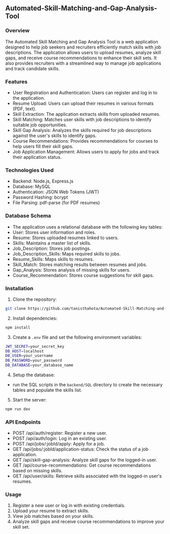 ## Automated-Skill-Matching-and-Gap-Analysis-Tool

### Overview
The Automated Skill Matching and Gap Analysis Tool is a web application designed to help job seekers and recruiters 
efficiently match skills with job descriptions. The application allows users to upload resumes, analyze skill gaps, 
and receive course recommendations to enhance their skill sets. It also provides recruiters with a streamlined way 
to manage job applications and track candidate skills.

### Features
- User Registration and Authentication: Users can register and log in to the application.
- Resume Upload: Users can upload their resumes in various formats (PDF, text).
- Skill Extraction: The application extracts skills from uploaded resumes.
- Skill Matching: Matches user skills with job descriptions to identify suitable job opportunities.
- Skill Gap Analysis: Analyzes the skills required for job descriptions against the user's skills to identify gaps.
- Course Recommendations: Provides recommendations for courses to help users fill their skill gaps.
- Job Application Management: Allows users to apply for jobs and track their application status.

### Technologies Used
- Backend: Node.js, Express.js
- Database: MySQL
- Authentication: JSON Web Tokens (JWT)
- Password Hashing: bcrypt
- File Parsing: pdf-parse (for PDF resumes)


### Database Schema
- The application uses a relational database with the following key tables:
- User: Stores user information and roles.
- Resume: Stores uploaded resumes linked to users.
- Skills: Maintains a master list of skills.
- Job_Description: Stores job postings.
- Job_Description_Skills: Maps required skills to jobs.
- Resume_Skills: Maps skills to resumes.
- Skill_Match: Stores matching results between resumes and jobs.
- Gap_Analysis: Stores analysis of missing skills for users.
- Course_Recommendation: Stores course suggestions for skill gaps.


### Installation
1. Clone the repository:
```bash
git clone https://github.com/tanisthahota/Automated-Skill-Matching-and-Gap-Analysis-Tool.git
```

2. Install dependencies:
```bash
npm install
```
3. Create a `.env` file and set the following environment variables:
```bash
JWT_SECRET=your_secret_key
DB_HOST=localhost
DB_USER=your_username
DB_PASSWORD=your_password
DB_DATABASE=your_database_name
```
4. Setup the database:
- run the SQL scripts in the `backend/SQL` directory to create the necessary tables and populate the skills list.

5. Start the server:
```bash
npm run dev
```

### API Endpoints
- POST /api/auth/register: Register a new user.
- POST /api/auth/login: Log in an existing user.
- POST /api/jobs/:jobId/apply: Apply for a job.
- GET /api/jobs/:jobId/application-status: Check the status of a job application.
- GET /api/skill-gap-analysis: Analyze skill gaps for the logged-in user.
- GET /api/course-recommendations: Get course recommendations based on missing skills.
- GET /api/user/skills: Retrieve skills associated with the logged-in user's resumes.

### Usage
1. Register a new user or log in with existing credentials.
2. Upload your resume to extract skills.
3. View job matches based on your skills.
4. Analyze skill gaps and receive course recommendations to improve your skill set.



